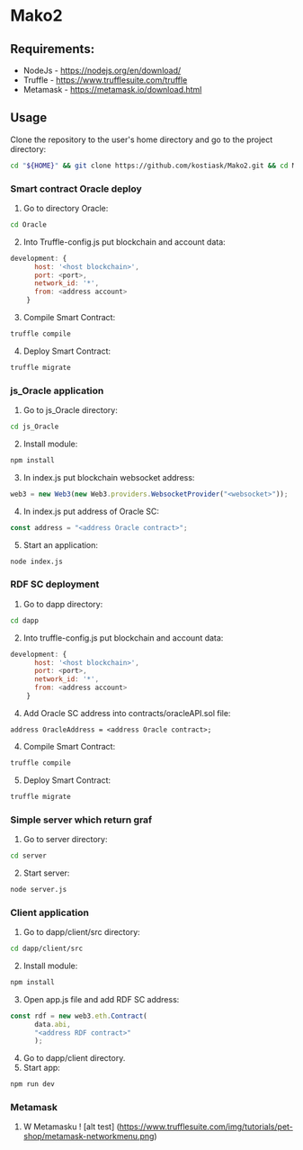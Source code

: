 # Mako2

## Requirements:
 * NodeJs - https://nodejs.org/en/download/
 * Truffle - https://www.trufflesuite.com/truffle
 * Metamask - https://metamask.io/download.html


## Usage

Clone the repository to the user's home directory and go to the project directory:
```bash
cd "${HOME}" && git clone https://github.com/kostiask/Mako2.git && cd Mako2
```

### Smart contract Oracle deploy
1. Go to directory Oracle: 
```bash
cd Oracle
```
2. Into Truffle-config.js put blockchain and account data:
```js
development: {
      host: '<host blockchain>',
      port: <port>,
      network_id: '*',
      from: <address account>
    }
```
3. Compile Smart Contract: 
```bash
truffle compile
```
4. Deploy Smart Contract:
```bash
truffle migrate
```

### js_Oracle application
1. Go to js_Oracle directory: 
```bash
cd js_Oracle
```
2. Install module:
```bash
npm install
```
3. In index.js put blockchain websocket address: 
```js
web3 = new Web3(new Web3.providers.WebsocketProvider("<websocket>"));
```
4. In index.js put address of Oracle SC:
```js
const address = "<address Oracle contract>";
```
5. Start an application: 
```bash
node index.js
```

### RDF SC deployment
1. Go to dapp directory:
```bash
cd dapp
```
2. Into truffle-config.js put blockchain and account data:
```js
development: {
      host: '<host blockchain>',
      port: <port>,
      network_id: '*',
      from: <address account>
    }
```
4. Add Oracle SC address into contracts/oracleAPI.sol file:
```sol
address OracleAddress = <address Oracle contract>;
```
4. Compile Smart Contract: 
```bash
truffle compile
```
5. Deploy Smart Contract: 
```bash
truffle migrate
```
### Simple server which return graf
1. Go to server directory:
```bash
cd server
```
2. Start server:
```bash
node server.js
```

### Client application
1. Go to dapp/client/src directory:
```bash
cd dapp/client/src
```
2. Install module:
```bash
npm install
```
3. Open app.js file and add RDF SC address:
```js
const rdf = new web3.eth.Contract(
      data.abi,
      "<address RDF contract>"
      );
```
4. Go to dapp/client directory.
5. Start app: 
```bash
npm run dev
```
### Metamask
1. W Metamasku 
!
[alt test] (https://www.trufflesuite.com/img/tutorials/pet-shop/metamask-networkmenu.png)
